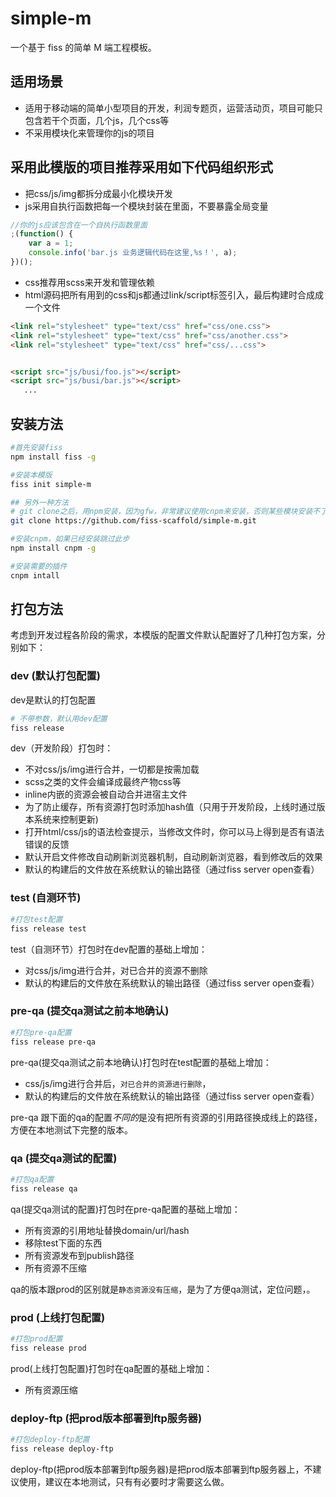 # simple-m

一个基于 fiss 的简单 M 端工程模板。

## 适用场景
* 适用于移动端的简单小型项目的开发，利润专题页，运营活动页，项目可能只包含若干个页面，几个js，几个css等
* 不采用模块化来管理你的js的项目

## 采用此模版的项目推荐采用如下代码组织形式
* 把css/js/img都拆分成最小化模块开发
* js采用自执行函数把每一个模块封装在里面，不要暴露全局变量
```js
//你的js应该包含在一个自执行函数里面
;(function() {
    var a = 1;
    console.info('bar.js 业务逻辑代码在这里,%s！', a);
})();
```
* css推荐用scss来开发和管理依赖
* html源码把所有用到的css和js都通过link/script标签引入，最后构建时合成成一个文件
```html
<link rel="stylesheet" type="text/css" href="css/one.css">
<link rel="stylesheet" type="text/css" href="css/another.css">
<link rel="stylesheet" type="text/css" href="css/...css">


<script src="js/busi/foo.js"></script>
<script src="js/busi/bar.js"></script>
   ...
```

## 安装方法
```bash
#首先安装fiss
npm install fiss -g 

#安装本模版
fiss init simple-m

## 另外一种方法
# git clone之后，用npm安装，因为gfw，非常建议使用cnpm来安装，否则某些模块安装不了
git clone https://github.com/fiss-scaffold/simple-m.git

#安装cnpm，如果已经安装跳过此步
npm install cnpm -g

#安装需要的插件
cnpm intall

```

## 打包方法
考虑到开发过程各阶段的需求，本模版的配置文件默认配置好了几种打包方案，分别如下：
### dev (默认打包配置)
dev是默认的打包配置
```bash
# 不带参数，默认用dev配置
fiss release
```

dev（开发阶段）打包时：
 * 不对css/js/img进行合并，一切都是按需加载
 * scss之类的文件会编译成最终产物css等
 * inline内嵌的资源会被自动合并进宿主文件
 * 为了防止缓存，所有资源打包时添加hash值（只用于开发阶段，上线时通过版本系统来控制更新)
 * 打开html/css/js的语法检查提示，当修改文件时，你可以马上得到是否有语法错误的反馈
 * 默认开启文件修改自动刷新浏览器机制，自动刷新浏览器，看到修改后的效果
 * 默认的构建后的文件放在系统默认的输出路径（通过fiss server open查看）

### test (自测环节)
```bash
#打包test配置
fiss release test
```
test（自测环节）打包时在dev配置的基础上增加：
 * 对css/js/img进行合并，对已合并的资源不删除
 * 默认的构建后的文件放在系统默认的输出路径（通过fiss server open查看）

### pre-qa (提交qa测试之前本地确认)
```bash
#打包pre-qa配置
fiss release pre-qa
```
pre-qa(提交qa测试之前本地确认)打包时在test配置的基础上增加：
 * css/js/img进行合并后，`对已合并的资源进行删除`，
 * 默认的构建后的文件放在系统默认的输出路径（通过fiss server open查看）

pre-qa 跟下面的qa的配置*不同的*是没有把所有资源的引用路径换成线上的路径，方便在本地测试下完整的版本。


### qa (提交qa测试的配置)
```bash
#打包qa配置
fiss release qa
```
qa(提交qa测试的配置)打包时在pre-qa配置的基础上增加：
 * 所有资源的引用地址替换domain/url/hash
 * 移除test下面的东西
 * 所有资源发布到publish路径
 * 所有资源不压缩

qa的版本跟prod的区别就是`静态资源没有压缩`，是为了方便qa测试，定位问题，。


### prod (上线打包配置)
```bash
#打包prod配置
fiss release prod
```
prod(上线打包配置)打包时在qa配置的基础上增加：
 * 所有资源压缩

### deploy-ftp (把prod版本部署到ftp服务器)
```bash
#打包deploy-ftp配置
fiss release deploy-ftp
```
deploy-ftp(把prod版本部署到ftp服务器)是把prod版本部署到ftp服务器上，不建议使用，建议在本地测试，只有有必要时才需要这么做。




